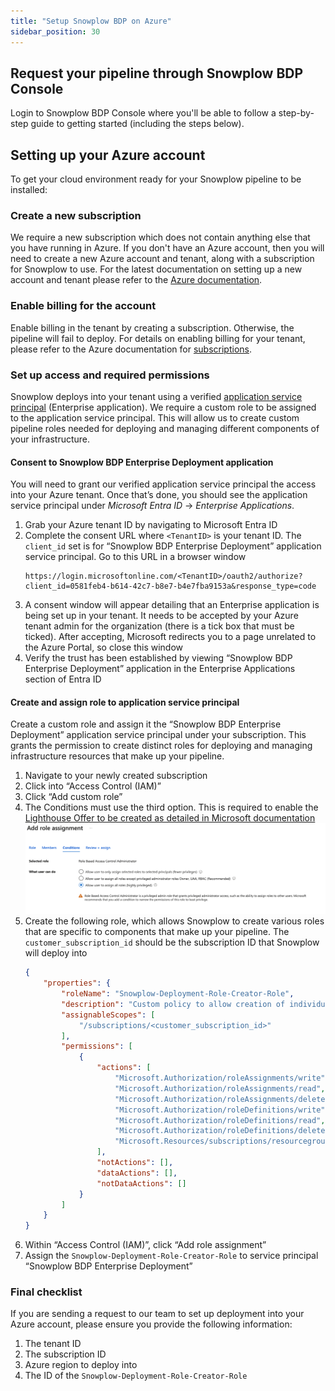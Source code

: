 ```yaml
---
title: "Setup Snowplow BDP on Azure"
sidebar_position: 30
---
```


## Request your pipeline through Snowplow BDP Console

Login to Snowplow BDP Console where you'll be able to follow a step-by-step guide to getting started (including the steps below).

## Setting up your Azure account

To get your cloud environment ready for your Snowplow pipeline to be installed:

### Create a new subscription

We require a new subscription which does not contain anything else that you have running in Azure.  If you don't have an Azure account, then you will need to create a new Azure account and tenant, along with a subscription for Snowplow to use. For the latest documentation on setting up a new account and tenant please refer to the [Azure documentation](https://azure.microsoft.com/).

### Enable billing for the account

Enable billing in the tenant by creating a subscription. Otherwise, the pipeline will fail to deploy. For details on enabling billing for your tenant, please refer to the Azure documentation for [subscriptions](https://learn.microsoft.com/en-us/azure/cost-management-billing/manage/create-subscription).

### Set up access and required permissions

Snowplow deploys into your tenant using a verified [application service principal](https://learn.microsoft.com/en-us/entra/identity-platform/app-objects-and-service-principals?tabs=browser#service-principal-object) (Enterprise application). We require a custom role to be assigned to the application service principal. This will allow us to create custom pipeline roles needed for deploying and managing different components of your infrastructure.

#### Consent to Snowplow BDP Enterprise Deployment application

You will need to grant our verified application service principal the access into your Azure tenant. Once that’s done, you should see the application service principal under _Microsoft Entra ID_ → _Enterprise Applications_.

1. Grab your Azure tenant ID by navigating to Microsoft Entra ID
2. Complete the consent URL where `<TenantID>` is your tenant ID. The `client_id` set is for “Snowplow BDP Enterprise Deployment” application service principal. Go to this URL in a browser window 
    ```
    https://login.microsoftonline.com/<TenantID>/oauth2/authorize?client_id=0581feb4-b614-42c7-b8e7-b4e7fba9153a&response_type=code
    ```
3. A consent window will appear detailing that an Enterprise application is being set up in your tenant. It needs to be accepted by your Azure tenant admin for the organization (there is a tick box that must be ticked). After accepting, Microsoft redirects you to a page unrelated to the Azure Portal, so close this window
4. Verify the trust has been established by viewing “Snowplow BDP Enterprise Deployment” application in the Enterprise Applications section of Entra ID

#### Create and assign role to application service principal

Create a custom role and assign it the “Snowplow BDP Enterprise Deployment” application service principal under your subscription. This grants the permission to create distinct roles for deploying and managing infrastructure resources that make up your pipeline.

1. Navigate to your newly created subscription
2. Click into “Access Control (IAM)”
3. Click “Add custom role”
4. The Conditions must use the third option. This is required to enable the [Lighthouse Offer to be created as detailed in Microsoft documentation](https://learn.microsoft.com/en-us/azure/lighthouse/how-to/deploy-policy-remediation#create-a-user-who-can-assign-roles-to-a-managed-identity-in-the-customer-tenant:~:text=To%20allow%20a,Administrator%20or%20Owner)
![Iam role addignment conditions](./images/azure_role_assignment_conditions.png)
5. Create the following role, which allows Snowplow to create various roles that are specific to components that make up your pipeline. The `customer_subscription_id` should be the subscription ID that Snowplow will deploy into
    ```json
    {
        "properties": {
            "roleName": "Snowplow-Deployment-Role-Creator-Role",
            "description": "Custom policy to allow creation of individual Azure stack related roles",
            "assignableScopes": [
                "/subscriptions/<customer_subscription_id>"
            ],
            "permissions": [
                {
                    "actions": [
                        "Microsoft.Authorization/roleAssignments/write",
                        "Microsoft.Authorization/roleAssignments/read",
                        "Microsoft.Authorization/roleAssignments/delete",
                        "Microsoft.Authorization/roleDefinitions/write",
                        "Microsoft.Authorization/roleDefinitions/read",
                        "Microsoft.Authorization/roleDefinitions/delete",
                        "Microsoft.Resources/subscriptions/resourcegroups/read"
                    ],
                    "notActions": [],
                    "dataActions": [],
                    "notDataActions": []
                }
            ]
        }
    }
    ```
6. Within “Access Control (IAM)”, click “Add role assignment”
7. Assign the `Snowplow-Deployment-Role-Creator-Role` to service principal “Snowplow BDP Enterprise Deployment”

### Final checklist

If you are sending a request to our team to set up deployment into your Azure account, please ensure you provide the following information:
1. The tenant ID
2. The subscription ID
3. Azure region to deploy into
4. The ID of the `Snowplow-Deployment-Role-Creator-Role`
